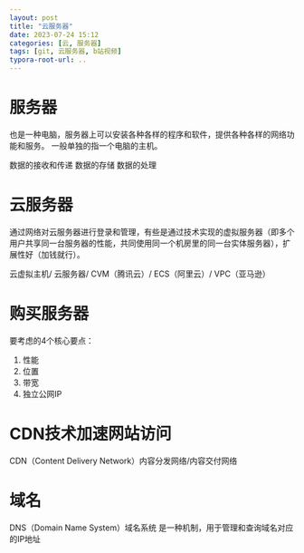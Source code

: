 ```yaml
---
layout: post
title: "云服务器"
date: 2023-07-24 15:12
categories: [云, 服务器]
tags: [git, 云服务器, b站视频]
typora-root-url: ..
---
```

# 服务器
也是一种电脑，服务器上可以安装各种各样的程序和软件，提供各种各样的网络功能和服务。
一般单独的指一个电脑的主机。

数据的接收和传递
数据的存储
数据的处理


# 云服务器
通过网络对云服务器进行登录和管理，有些是通过技术实现的虚拟服务器（即多个用户共享同一台服务器的性能，共同使用同一个机房里的同一台实体服务器），扩展性好（加钱就行）。

云虚拟主机/ 云服务器/ CVM（腾讯云）/ ECS（阿里云）/ VPC（亚马逊）


# 购买服务器
要考虑的4个核心要点：
1. 性能
2. 位置
3. 带宽
4. 独立公网IP


# CDN技术加速网站访问
CDN（Content Delivery Network）内容分发网络/内容交付网络




# 域名
DNS（Domain Name System）域名系统
是一种机制，用于管理和查询域名对应的IP地址



